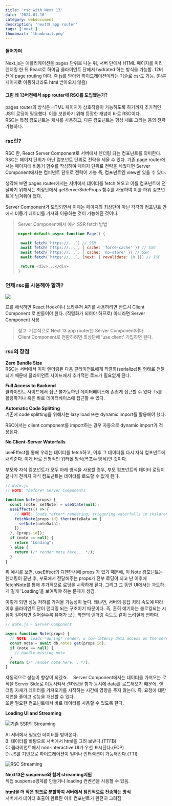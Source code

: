 ```yaml
---
title: 'rsc with Next 13'
date: '2024.01.10'
category: webdocument
description: 'next의 app router'
tags: ['next']
thumbnail: 'thumbnail.png'
---
```



#### 들어가며

Next.js는 애플리케이션을 pages 단위로 나눈 뒤, 서버 단에서 HTML 페이지를 미리 렌더링 한 뒤 React로 하여금 클라이언트 단에서 hydrated 하는 방식을 가능함. 12버전에 page routing 이다.
즉 js를 받아와 하이드레이션이라는 기술로 csr도 가능. (다른 페이지로 이동하더라도 html 받아오지 않음)

#### 그럼 왜 13버전에서 app router에 RSC를 도입했는가?
pages router의 방식은 HTML 페이지가 상호작용이 가능하도록 하기까지 추가적인 JS의 로딩이 필요했다.
이를 보완하기 위해 등장한 개념이 바로 RSC이다.  
RSC는 특정 컴포넌트는 캐시를 사용하고, 다른 컴포넌트는 항상 새로 그리는 등의 전략 가능하다. 


### rsc란?
RSC 란, React Server Component로 서버에서 렌더링 되는 컴포넌트를 의미한다.  
RSC는 페이지 단위가 아닌 컴포넌트 단위로 전략을 세울 수 있다.
기존 page router에서는 페이지에 비동기 함수를 작성하여 페이지 단위로 전략을 세웠다면 Server Component에서는 컴퍼넌트 단위로 전략이 가능 즉, 컴포넌트엔 view만 있을 수 있다.

생각해 보면 pages router에서는 서버에서 데이터를 fetch 해오고 이를 컴포넌트에 전달하기 위해서는 최상단에서 getServerSideProps 함수를 사용하여 이를 하위 컴포넌트에 넘겨줘야 했다.

Server Component가 도입되면서 이제는 페이지의 최상단이 아닌 각각의 컴포넌트 안에서 비동기 데이터를 가져와 이용하는 것이 가능해진 것이다.


> Server Component에서 에서 SSR fetch 방법
>```js
>export default async function Page() {
>
>  await fetch(`https://...`) // SSR
>  await fetch(`https://...`, { cache: 'force-cache' }) // SSG
>  await fetch(`https://...`, { cache: 'no-store' }) // SSR
>  await fetch(`https://...`, {next: { revalidate: 10 }}) // ISP
> 
>  return <div>...</div>
>}
>```


### 언제 rsc를 사용해야 할까?

![](/images/posts/rsc-with-next/when.png)

표를 해석하면 React Hook이나 브라우저 API를 사용하려면 반드시 Client Component 로 만들어야 한다. (직렬화가 되어야 하므로) 아니라면 Server Component 사용

> 참고: 기본적으로 Next 13 app router는 Server Component이다.  
> Client Component로 전환하려면 최상단에 'use client' 기입하면 된다.


### rsc의 장점

**Zero Bundle Size**  
RSC는 서버에서 이미 렌더링된 다음 클라이언트에게 직렬화(serialize)된 형태로 전달되기 때문에 클라이언트 사이드에서 추가적인 로드가 필요없게 된다.

**Full Access to Backend**  
클라이언트 사이드에서 접근 불가능하던 데이터베이스에 손쉽게 접근할 수 있다. fs를 활용하거나 혹은 바로 데이터베이스에 접근할 수 있다.

**Automatic Code Splitting**  
기존에 code splitting을 위해서는 lazy load 또는 dynamic import를 활용해야 했다.

RSC에서는 client component를 import하는 경우 자동으로 dynamic import가 적용된다.

**No Client-Server Waterfalls**  

useEffect를 통해 우리는 데이터를 fetch하고, 이후 그 데이터를 다시 자식 컴포넌트에 내려준다. 이게 바로 전형적인 워터폴 방식(폭포수 방식)인 것이다.

부모와 자식 컴포넌트가 모두 아래 방식을 사용할 경우, 부모 컴포넌트의 데이터 로딩이 끝나기 전까지 자식 컴포넌트는 데이터를 로드할 수 없게 된다.

```js
// Note.js
// NOTE: *before* Server Components

function Note(props) {
  const [note, setNote] = useState(null);
  useEffect(() => {
    // NOTE: loads *after* rendering, triggering waterfalls in children
    fetchNote(props.id).then(noteData => {
      setNote(noteData);
    });
  }, [props.id]);
  if (note == null) {
    return "Loading";
  } else {
    return (/* render note here... */);
  }
}
```

위 예시를 보면, useEffect의 디펜던시에 props 가 있기 때문에, 이 Note 컴포넌트는 렌더링이 끝난 후, 부모에서 전달해주는 props가 전부 로딩이 되고 난 이후에 fetchNote를 통해 추가적으로 로딩을 시작하게 된다. 그리그 그 동안 UI에서는 과도하게 길게 'Loading'을 보여줘야 하는 문제가 생김.

이렇게 되면 성능 저하를 가져올 가능성이 높다. 왜냐면, 서버의 응답 처리 속도에 따라 이후 클라이언트 단이 랜더링 되는 구조이기 때문이다. 즉, 흔히 얘기하는 블로킹되는 시점이 길어지면 길어질수록 유저가 보는 화면의 랜더링 속도도 같이 느려질게 뻔하다. 


```js
// Note.js - Server Component

async function Note(props) {
  // NOTE: loads *during* render, w low-latency data access on the server
  const note = await db.notes.get(props.id);
  if (note == null) {
    // handle missing note
  }
  return (/* render note here... */);
}
```

 자동적으로 성능이 향상이 되겠죠. 
 
Server Component에서는 데이터를 가져오는 로직을 Server Side로 이동시켜서 렌더링을 함과 동시에 data를 로드해오기 때문에, 렌더링 자체가 데이터를 가져오기를 시작하는 시간에 영향을 주지 않는다. 즉, 요청에 대한 지연을 줄이고 성능을 개선할 수 있다.   
또한 필요한 컴포넌트에서 바로 데이터를 사용할 수 있도록 한다.


**Loading UI and Streaming**


![기존 SSR의 Streaming](/images/posts/rsc-with-next/streaming1.png)

A: 서버에서 필요한 데이터를 받아온다.  
B: 데이터를 바탕으로 서버에서 html을 그려 보낸다.(TTFB)  
C: 클라이언트에서 non-interactive UI가 우선 표시된다.(FCP)  
D:  JS를 기반으로 하이드레이션이 일어나 인터랙션이 가능해진다.(TTI)  

![RSC Streaming](/images/posts/rsc-with-next/streaming2.png)

**Next13은 suspense와 함께 streaming지원**  
직접 suspense경계를 만들거나 loading 컨벤션을 사용할 수 있음.  

**html을 더 작은 청크로 분할하여 서버에서 점진적으로 전송하는 방식**  
서버에서 데이터 호출이 완료된 이후 컴포넌트가 완전히 그려짐

